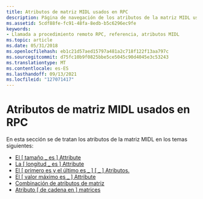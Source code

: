 ```yaml
---
title: Atributos de matriz MIDL usados en RPC
description: Página de navegación de los atributos de la matriz MIDL usados en llamada a procedimiento remoto (RPC).
ms.assetid: 5cdf88fe-fc91-48fa-8edb-b5c6296ec9fe
keywords:
- Llamada a procedimiento remoto RPC, referencia, atributos MIDL
ms.topic: article
ms.date: 05/31/2018
ms.openlocfilehash: eb1c21d57aed15797a481a2c718f122f13aa797c
ms.sourcegitcommit: d75fc10b9f0825bbe5ce5045c90d4045e3c53243
ms.translationtype: MT
ms.contentlocale: es-ES
ms.lasthandoff: 09/13/2021
ms.locfileid: "127071417"
---
```

# <a name="midl-array-attributes-used-in-rpc"></a>Atributos de matriz MIDL usados en RPC

En esta sección se de tratan los atributos de la matriz MIDL en los temas siguientes:

-   [El \[ tamaño \_ es \] Attribute](the-size-is-attribute.md)
-   [La \[ longitud \_ es \] Attribute](the-length-is-attribute.md)
-   [El \[ primero es y el último es \_ \] \[ \_ \] Atributos.](the-first-is-and-last-is-attributes.md)
-   [El \[ valor máximo es \_ \] Attribute](the-max-is-attribute.md)
-   [Combinación de atributos de matriz](combining-array-attributes.md)
-   [Atributo \[ de cadena en \] matrices](the-string-attribute-in-arrays.md)

 

 




